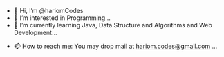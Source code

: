 - 👋 Hi, I’m @hariomCodes
- 👀 I’m interested in Programming...
- 🌱 I’m currently learning Java, Data Structure and Algorithms and Web Development...
<!--- 💞️ I’m looking to collaborate on ...--->
- 📫 How to reach me: You may drop mail at hariom.codes@gmail.com ...

<!---
hariomCodes/hariomCodes is a ✨ special ✨ repository because its `README.md` (this file) appears on your GitHub profile.
You can click the Preview link to take a look at your changes.
--->
